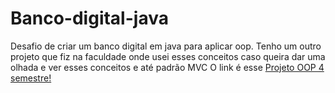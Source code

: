 # Banco-digital-java
Desafio de criar um banco digital em java para aplicar oop.
Tenho um outro projeto que fiz na faculdade onde usei esses conceitos caso queira dar uma olhada e ver esses conceitos e até padrão MVC
O link é esse
<a href="https://github.com/Pedro-Calasans/INFP-TrabalhoJavaa">Projeto OOP 4 semestre!</a>
